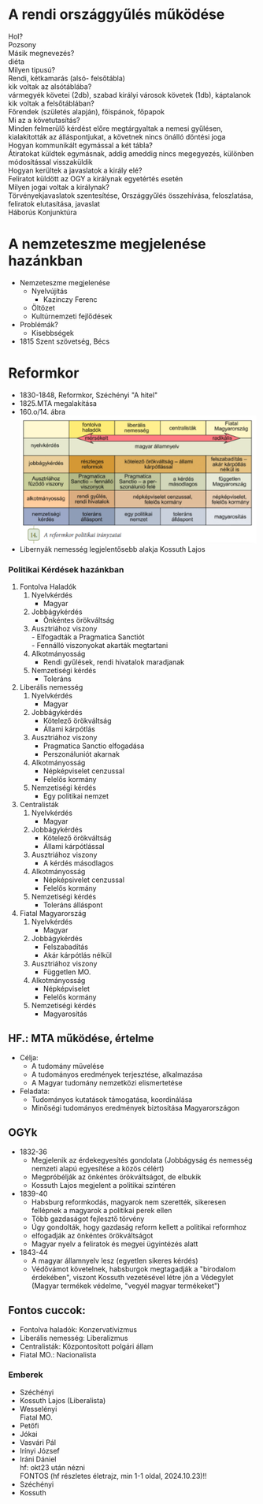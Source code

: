 # A rendi országgyűlés működése  
Hol?  
	Pozsony  
Másik megnevezés?  
	diéta  
Milyen tipusú?  
	Rendi, kétkamarás (alsó- felsőtábla)  
kik voltak az alsótáblába?  
	vármegyék követei (2db), szabad királyi városok követek (1db), káptalanok  
kik voltak a felsőtáblában?  
	Főrendek (születés alapján), főispánok, főpapok  
Mi az a követutasítás?  
	Minden felmerülő kérdést előre megtárgyaltak a nemesi gyűlésen, kialakították az álláspontjukat, a követnek nincs önálló döntési joga  
Hogyan kommunikált egymással a két tábla?  
	Átiratokat küldtek egymásnak, addig ameddig nincs megegyezés, különben módosítással visszaküldik  
Hogyan kerültek a javaslatok a király elé?  
	Feliratot küldött az OGY a királynak egyetértés esetén  
Milyen jogai voltak a királynak?  
	Törvényekjavaslatok szentesítése, Országgyűlés összehívása, feloszlatása, feliratok elutasítása, javaslat  
Háborús Konjunktúra  
# A nemzeteszme megjelenése hazánkban  
- Nemzeteszme megjelenése  
	- Nyelvújítás  
		- Kazinczy Ferenc  
	- Öltözet  
	- Kultúrnemzeti fejlődések  
- Problémák?  
	- Kisebbségek  
- 1815 Szent szövetség, Bécs  
# Reformkor  
- 1830-1848, Reformkor, Széchényi "A hitel"  
- 1825.MTA megalakítása  
- 160.o/14. ábra ![A reformkor ideológiai irányzatai kép](reformkor_ideologiai_iranyzatai.png)  
- Libernyák nemesség legjelentősebb alakja Kossuth Lajos  
### Politikai Kérdések hazánkban  
1. Fontolva Haladók  
	1. Nyelvkérdés  
		- Magyar  
	2. Jobbágykérdés  
		- Önkéntes örökváltság  
	3. Ausztriához viszony  
			- Elfogadták a Pragmatica Sanctiót  
			- Fennálló viszonyokat akarták megtartani  
	4. Alkotmányosság  
		- Rendi gyűlések, rendi hivatalok maradjanak  
	5. Nemzetiségi kérdés  
		- Toleráns  
2. Liberális nemesség  
	1. Nyelvkérdés  
		- Magyar  
	2. Jobbágykérdés  
		- Kötelező örökváltság  
		- Állami kárpótlás  
	3. Ausztriához viszony  
		- Pragmatica Sanctio elfogadása  
		- Perszonáluniót akarnak  
	4. Alkotmányosság  
		- Népképviselet cenzussal  
		- Felelős kormány  
	5. Nemzetiségi kérdés  
		- Egy politikai nemzet  
3. Centralisták  
	1. Nyelvkérdés  
		- Magyar  
	2. Jobbágykérdés  
		- Kötelező örökváltság  
		- Állami kárpótlással  
	3. Ausztriához viszony  
		- A kérdés másodlagos  
	4. Alkotmányosság  
		- Népképsivelet cenzussal  
		- Felelős kormány  
	5. Nemzetiségi kérdés  
		- Toleráns álláspont  
4. Fiatal Magyarország  
	1. Nyelvkérdés  
		- Magyar  
	2. Jobbágykérdés  
		- Felszabadítás  
		- Akár kárpótlás nélkül  
	3. Ausztriához viszony  
		- Független MO.  
	4. Alkotmányosság  
		- Népképviselet  
		- Felelős kormány  
	5. Nemzetiségi kérdés  
		- Magyarosítás  
  
## HF.: MTA működése, értelme  
- Célja:  
	- A tudomány művelése  
	- A tudományos eredmények terjesztése, alkalmazása  
	- A Magyar tudomány nemzetközi elismertetése  
- Feladata:  
	- Tudományos kutatások támogatása, koordinálása  
	- Minőségi tudományos eredmények biztosítása Magyarországon  
## OGYk  
- 1832-36  
	- Megjelenik az érdekegyesítés gondolata (Jobbágyság és nemesség nemzeti alapú egyesítése a közös célért)  
	- Megpróbélják az önkéntes örökváltságot, de elbukik  
	- Kossuth Lajos megjelent a politikai színtéren  
- 1839-40  
	- Habsburg reformkodás, magyarok nem szerették, sikeresen fellépnek a magyarok a politikai perek ellen  
	- Több gazdaságot fejlesztő törvény  
	- Úgy gondolták, hogy gazdaság reform kellett a politikai reformhoz  
	- elfogadják az önkéntes örökváltságot  
	- Magyar nyelv a feliratok és megyei ügyintézés alatt  
- 1843-44  
	- A magyar államnyelv lesz (egyetlen sikeres kérdés)  
	- Védővámot követelnek, habsburgok megtagadják a "birodalom érdekében", viszont Kossuth vezetésével létre jön a Védegylet (Magyar termékek védelme, "vegyél magyar termékeket")  
## Fontos cuccok:  
- Fontolva haladók: Konzervatívizmus  
- Liberális nemesség: Liberalizmus  
- Centralisták: Központosított polgári állam  
- Fiatal MO.: Nacionalista  
### Emberek  
- Széchényi  
- Kossuth Lajos (Liberalista)  
- Wesselényi  
Fiatal MO.  
- Petőfi  
- Jókai  
- Vasvári Pál  
- Irínyi József  
- Iráni Dániel  
hf: okt23 után nézni  
FONTOS (hf részletes életrajz, min 1-1 oldal, 2024.10.23)!!  
- Széchényi  
- Kossuth  
